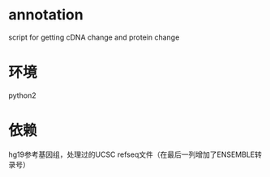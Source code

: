 # annotation
script for getting cDNA change and protein change
# 环境
python2
# 依赖
hg19参考基因组，处理过的UCSC refseq文件（在最后一列增加了ENSEMBLE转录号）
